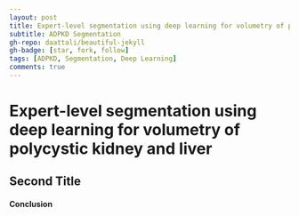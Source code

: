 ```yaml
---
layout: post
title: Expert-level segmentation using deep learning for volumetry of polycystic kidney and liver
subtitle: ADPKD Segmentation
gh-repo: daattali/beautiful-jekyll
gh-badge: [star, fork, follow]
tags: [ADPKD, Segmentation, Deep Learning]
comments: true
---
```


# Expert-level segmentation using deep learning for volumetry of polycystic kidney and liver



## Second Title



#### Conclusion